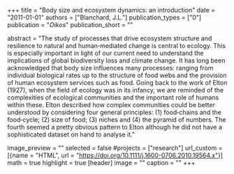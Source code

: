 +++
title = "Body size and ecosystem dynamics: an introduction"
date = "2011-01-01"
authors = ["Blanchard, J.L."]
publication_types = ["0"]
publication = "_Oikos_"
publication_short = ""

abstract = "The study of processes that drive ecosystem structure and resilience to natural and human‐mediated change is central to ecology. This is especially important in light of our current need to understand the implications of global biodiversity loss and climate change. It has long been acknowledged that body size influences many processes: ranging from individual biological rates up to the structure of food webs and the provision of human ecosystem services such as food. Going back to the work of Elton (1927), when the field of ecology was in its infancy, we are reminded of the complexities of ecological communities and the important role of humans within these. Elton described how complex communities could be better understood by considering four general principles: (1) food‐chains and the food‐cycle; (2) size of food; (3) niches and (4) the pyramid of numbers. The fourth seemed a pretty obvious pattern to Elton although he did not have a sophisticated dataset on hand to analyse it."

image_preview = ""
selected = false
#projects = ["research"]
url_custom = [{name = "HTML", url = "https://doi.org/10.1111/j.1600-0706.2010.19564.x"}]
math = true
highlight = true
[header]
image = ""
caption = ""
+++


